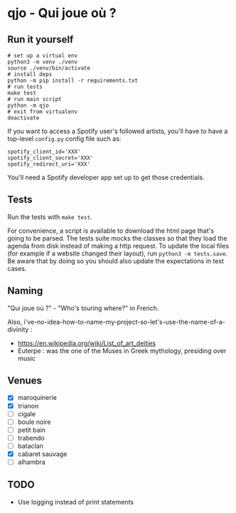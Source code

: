 # qjo - Qui joue où ?

## Run it yourself

```
# set up a virtual env
python3 -m venv ./venv
source ./venv/bin/activate
# install deps
python -m pip install -r requirements.txt
# run tests
make test
# run main script
python -m qjo
# exit from virtualenv
deactivate
```

If you want to access a Spotify user's followed artists, you'll have to have a top-level `config.py` config file such as:
```
spotify_client_id='XXX'
spotify_client_secret='XXX'
spotify_redirect_uri='XXX'
```

You'll need a Spotify developer app set up to get those credentials.

## Tests

Run the tests with `make test`.

For convenience, a script is available to download the html page that's going to be parsed.
The tests suite mocks the classes so that they load the agenda from disk instead of making a http request.
To update the local files (for example if a website changed their layout), run `python3 -m tests.save`.
Be aware that by doing so you should also update the expectations in test cases.

## Naming

"Qui joue où ?" - "Who's touring where?" in French.

Also, i've-no-idea-how-to-name-my-project-so-let's-use-the-name-of-a-divinity :
* https://en.wikipedia.org/wiki/List_of_art_deities
* Euterpe : was the one of the Muses in Greek mythology, presiding over music

## Venues

* [x] maroquinerie
* [x] trianon
* [ ] cigale
* [ ] boule noire
* [ ] petit bain
* [ ] trabendo
* [ ] bataclan
* [x] cabaret sauvage
* [ ] alhambra

## TODO
* Use logging instead of print statements
